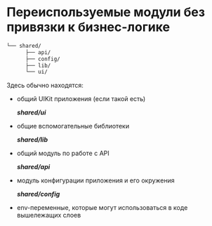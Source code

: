 # Переиспользуемые модули без привязки к бизнес-логике

```bash
└── shared/
      ├── api/
      ├── config/
      ├── lib/
      └── ui/
```
Здесь обычно находятся:

- общий UIKit приложения (если такой есть)

    _**shared/ui**_
- общие вспомогательные библиотеки

    **_shared/lib_**
- общий модуль по работе с API

    **_shared/api_**
- модуль конфигурации приложения и его окружения

  **_shared/config_**
- env-переменные, которые могут использоваться в коде вышележащих слоев
